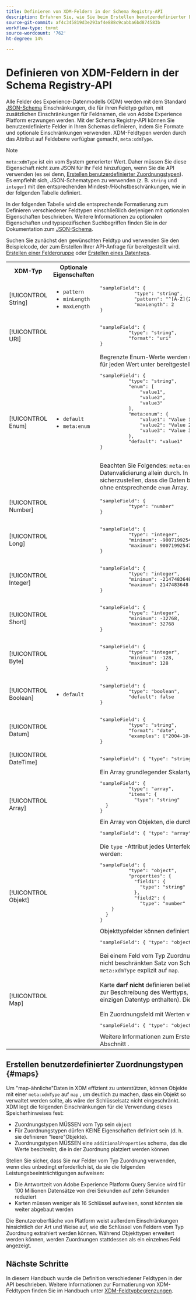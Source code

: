 ```yaml
---
title: Definieren von XDM-Feldern in der Schema Registry-API
description: Erfahren Sie, wie Sie beim Erstellen benutzerdefinierter Experience-Datenmodell (XDM)-Ressourcen in der Schema Registry-API verschiedene Felder definieren.
source-git-commit: af4c345819d3e293af4e888c9cabba6bd874583b
workflow-type: tm+mt
source-wordcount: '762'
ht-degree: 14%

---
```


# Definieren von XDM-Feldern in der Schema Registry-API

Alle Felder des Experience-Datenmodells (XDM) werden mit dem Standard [JSON-Schema](https://json-schema.org/) Einschränkungen, die für ihren Feldtyp gelten, mit zusätzlichen Einschränkungen für Feldnamen, die von Adobe Experience Platform erzwungen werden. Mit der Schema Registry-API können Sie benutzerdefinierte Felder in Ihren Schemas definieren, indem Sie Formate und optionale Einschränkungen verwenden. XDM-Feldtypen werden durch das Attribut auf Feldebene verfügbar gemacht, `meta:xdmType`.

>[!NOTE]
>
>`meta:xdmType` ist ein vom System generierter Wert. Daher müssen Sie diese Eigenschaft nicht zum JSON für Ihr Feld hinzufügen, wenn Sie die API verwenden (es sei denn, [Erstellen benutzerdefinierter Zuordnungstypen](#maps)). Es empfiehlt sich, JSON-Schematypen zu verwenden (z. B. `string` und `integer`) mit den entsprechenden Mindest-/Höchstbeschränkungen, wie in der folgenden Tabelle definiert.

In der folgenden Tabelle wird die entsprechende Formatierung zum Definieren verschiedener Feldtypen einschließlich derjenigen mit optionalen Eigenschaften beschrieben. Weitere Informationen zu optionalen Eigenschaften und typspezifischen Suchbegriffen finden Sie in der Dokumentation zum [JSON-Schema](https://json-schema.org/understanding-json-schema/reference/type.html).

Suchen Sie zunächst den gewünschten Feldtyp und verwenden Sie den Beispielcode, der zum Erstellen Ihrer API-Anfrage für bereitgestellt wird. [Erstellen einer Feldergruppe](../api/field-groups.md#create) oder [Erstellen eines Datentyps](../api/data-types.md#create).

<table style="table-layout:auto">
  <tr>
    <th>XDM-Typ</th>
    <th>Optionale Eigenschaften</th>
    <th>Beispiel</th>
  </tr>
  <tr>
    <td>[!UICONTROL String]</td>
    <td>
      <ul>
        <li><code>pattern</code></li>
        <li><code>minLength</code></li>
        <li><code>maxLength</code></li>
      </ul>
    </td>
    <td>
      <pre class="JSON language-JSON hljs">
"sampleField": {
            "type": "string",
            "pattern": "^[A-Z]{2}$",
            "maxLength": 2
}</pre>
    </td>
  </tr>
  <tr>
    <td>[!UICONTROL URI]</td>
    <td></td>
    <td>
      <pre class="JSON language-JSON hljs">
"sampleField": {
          "type": "string",
          "format": "uri"
}</pre>
    </td>
  </tr>
  <tr>
    <td>[!UICONTROL Enum]</td>
    <td>
      <ul>
        <li><code>default</code></li>
        <li><code>meta:enum</code></li>
      </ul>
    </td>
    <td>Begrenzte Enum-Werte werden unter der <code>enum</code> Array, während optionale kundenorientierte Beschriftungen für jeden Wert unter bereitgestellt werden können. <code>meta:enum</code>:
      <pre class="JSON language-JSON hljs">
"sampleField": {
          "type": "string",
          "enum": [
              "value1",
              "value2",
              "value3"
          ],
          "meta:enum": {
              "value1": "Value 1",
              "value2": "Value 2",
              "value3": "Value 3"
          },
          "default": "value1"
}</pre>
    <br>Beachten Sie Folgendes: <code>meta:enum</code> Wert: <strong>not</strong> Deklarieren Sie eine Auflistung oder führen Sie eine Datenvalidierung allein durch. In den meisten Fällen werden unter <code>meta:enum</code> werden auch <code>enum</code> , um sicherzustellen, dass die Daten begrenzt sind. Es gibt jedoch einige Anwendungsfälle, in denen <code>meta:enum</code> ohne entsprechende <code>enum</code> Array. Siehe Tutorial zu <a href="../tutorials/extend-soft-enum.md">Erweitern von Soft Enves</a> für weitere Informationen.
    </td>
  </tr>
  <tr>
    <td>[!UICONTROL Number]</td>
    <td></td>
    <td>
      <pre class="JSON language-JSON hljs">
"sampleField": {
          "type": "number"
}</pre>
    </td>
  </tr>
  <tr>
    <td>[!UICONTROL Long]</td>
    <td></td>
    <td>
      <pre class="JSON language-JSON hljs">
"sampleField": {
          "type": "integer",
          "minimum": -9007199254740992,
          "maximum": 9007199254740992
}</pre>
    </td>
  </tr>
  <tr>
    <td>[!UICONTROL Integer]</td>
    <td></td>
    <td>
      <pre class="JSON language-JSON hljs">
"sampleField": {
          "type": "integer",
          "minimum": -2147483648,
          "maximum": 2147483648
}</pre>
    </td>
  </tr>
  <tr>
    <td>[!UICONTROL Short]</td>
    <td></td>
    <td>
      <pre class="JSON language-JSON hljs">
"sampleField": {
          "type": "integer",
          "minimum": -32768,
          "maximum": 32768
}</pre>
    </td>
  </tr>
  <tr>
    <td>[!UICONTROL Byte]</td>
    <td></td>
    <td>
      <pre class="JSON language-JSON hljs">
"sampleField": {
          "type": "integer",
          "minimum": -128,
          "maximum": 128
  }</pre>
    </td>
  </tr>
  <tr>
    <td>[!UICONTROL Boolean]</td>
    <td>
      <ul>
        <li><code>default</code></li>
      </ul>
    </td>
    <td>
      <pre class="JSON language-JSON hljs">
"sampleField": {
          "type": "boolean",
          "default": false
}</pre>
    </td>
  </tr>
  <tr>
    <td>[!UICONTROL Datum]</td>
    <td></td>
    <td>
      <pre class="JSON language-JSON hljs">
"sampleField": {
          "type": "string",
          "format": "date",
          "examples": ["2004-10-23"]
}</pre>
    </td>
  </tr>
  <tr>
    <td>[!UICONTROL DateTime]</td>
    <td></td>
    <td>
      <pre class="JSON language-JSON hljs">
"sampleField": { "type": "string", "format": "date-time", "example": ["2004-10-23T12:00:00-06:00"] }</pre>
    </td>
  </tr>
  <tr>
    <td>[!UICONTROL Array]</td>
    <td></td>
    <td>Ein Array grundlegender Skalartypen (z. B. Zeichenfolgen):
      <pre class="JSON language-JSON hljs">
"sampleField": {
          "type": "array",
          "items": {
            "type": "string"
  }
}</pre>
      Ein Array von Objekten, die durch ein anderes Schema definiert werden:<br/>
      <pre class="JSON language-JSON hljs">
"sampleField": { "type": "array", "items": { "$ref": "https://ns.adobe.com/xdm/data/paymentitem" } }</pre>
    </td>
  </tr>
  <tr>
    <td>[!UICONTROL Objekt]</td>
    <td></td>
    <td>Die <code>type</code> -Attribut jedes Unterfelds, das unter <code>properties</code> kann mit einem beliebigen Skalartyp definiert werden:
      <pre class="JSON language-JSON hljs">
"sampleField": {
          "type": "object",
          "properties": {
            "field1": {
              "type": "string"
            },
            "field2": {
              "type": "number"
    }
  }
}</pre>
      Objekttypfelder können definiert werden, indem auf die <code>$id</code> eines Datentyps:
      <pre class="JSON language-JSON hljs">
"sampleField": { "type": "object", "$ref": "https://ns.adobe.com/xdm/common/phoneinteraction" }</pre>
    </td>
  </tr>
  <tr>
    <td>[!UICONTROL Map]</td>
    <td></td>
    <td>Bei einem Feld vom Typ Zuordnung handelt es sich im Wesentlichen um ein Feld vom Typ Objekt mit einem nicht beschränkten Satz von Schlüsseln. Wie Objekte haben Karten eine <code>type</code> Wert von <code>object</code>, aber ihre <code>meta:xdmType</code> explizit auf <code>map</code>.<br><br>Karte <strong>darf nicht</strong> definieren beliebige Eigenschaften. Es <strong>must</strong> eine einzelne <code>additionalProperties</code> schema zur Beschreibung des Werttyps, der in der Zuordnung enthalten ist (jede Zuordnung kann nur einen einzigen Datentyp enthalten). Die <code>type</code> Wert muss entweder <code>string</code> oder <code>integer</code>.<br/><br/>Ein Zuordnungsfeld mit Werten vom Typ Zeichenfolge:
      <pre class="JSON language-JSON hljs">
"sampleField": { "type": "object", "meta:xdmType": "map", "additionalProperties":{ "type": "string" } }</pre>
    Weitere Informationen zum Erstellen benutzerdefinierter Zuordnungstypen in XDM finden Sie im folgenden Abschnitt .
    </td>
  </tr>
</table>

## Erstellen benutzerdefinierter Zuordnungstypen {#maps}

Um &quot;map-ähnliche&quot;Daten in XDM effizient zu unterstützen, können Objekte mit einer `meta:xdmType` auf `map` , um deutlich zu machen, dass ein Objekt so verwaltet werden sollte, als wäre der Schlüsselsatz nicht eingeschränkt. XDM legt die folgenden Einschränkungen für die Verwendung dieses Speicherhinweises fest:

* Zuordnungstypen MÜSSEN vom Typ sein `object`
* Für Zuordnungstypen dürfen KEINE Eigenschaften definiert sein (d. h. sie definieren &quot;leere&quot;Objekte).
* Zuordnungstypen MÜSSEN eine `additionalProperties` schema, das die Werte beschreibt, die in der Zuordnung platziert werden können

Stellen Sie sicher, dass Sie nur Felder vom Typ Zuordnung verwenden, wenn dies unbedingt erforderlich ist, da sie die folgenden Leistungsbeeinträchtigungen aufweisen:

* Die Antwortzeit von Adobe Experience Platform Query Service wird für 100 Millionen Datensätze von drei Sekunden auf zehn Sekunden reduziert
* Karten müssen weniger als 16 Schlüssel aufweisen, sonst könnten sie weiter abgebaut werden

Die Benutzeroberfläche von Platform weist außerdem Einschränkungen hinsichtlich der Art und Weise auf, wie die Schlüssel von Feldern vom Typ Zuordnung extrahiert werden können. Während Objekttypen erweitert werden können, werden Zuordnungen stattdessen als ein einzelnes Feld angezeigt.

## Nächste Schritte

In diesem Handbuch wurde die Definition verschiedener Feldtypen in der API beschrieben. Weitere Informationen zur Formatierung von XDM-Feldtypen finden Sie im Handbuch unter [XDM-Feldtypbegrenzungen](../schema/field-constraints.md).
